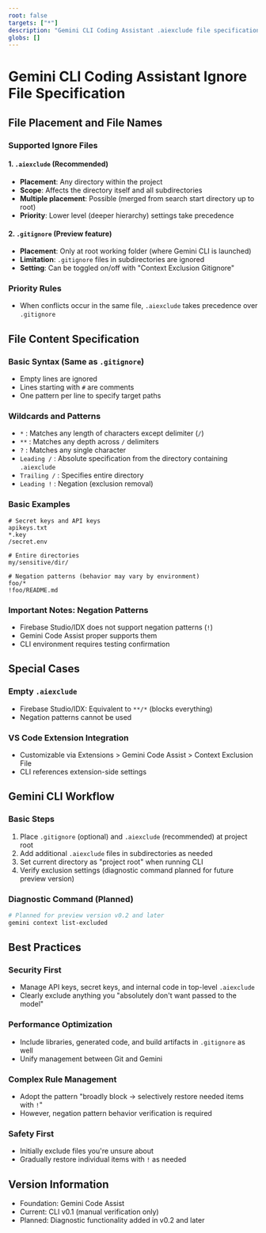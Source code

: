 ```yaml
---
root: false
targets: ["*"]
description: "Gemini CLI Coding Assistant .aiexclude file specification for controlling file access and privacy"
globs: []
---
```


# Gemini CLI Coding Assistant Ignore File Specification

## File Placement and File Names

### Supported Ignore Files

#### 1. `.aiexclude` (Recommended)
- **Placement**: Any directory within the project
- **Scope**: Affects the directory itself and all subdirectories
- **Multiple placement**: Possible (merged from search start directory up to root)
- **Priority**: Lower level (deeper hierarchy) settings take precedence

#### 2. `.gitignore` (Preview feature)
- **Placement**: Only at root working folder (where Gemini CLI is launched)
- **Limitation**: `.gitignore` files in subdirectories are ignored
- **Setting**: Can be toggled on/off with "Context Exclusion Gitignore"

### Priority Rules
- When conflicts occur in the same file, `.aiexclude` takes precedence over `.gitignore`

## File Content Specification

### Basic Syntax (Same as `.gitignore`)
- Empty lines are ignored
- Lines starting with `#` are comments
- One pattern per line to specify target paths

### Wildcards and Patterns
- `*` : Matches any length of characters except delimiter (`/`)
- `**` : Matches any depth across `/` delimiters
- `?` : Matches any single character
- `Leading /` : Absolute specification from the directory containing `.aiexclude`
- `Trailing /` : Specifies entire directory
- `Leading !` : Negation (exclusion removal)

### Basic Examples
```
# Secret keys and API keys
apikeys.txt
*.key
/secret.env

# Entire directories
my/sensitive/dir/

# Negation patterns (behavior may vary by environment)
foo/*
!foo/README.md
```

### Important Notes: Negation Patterns
- Firebase Studio/IDX does not support negation patterns (`!`)
- Gemini Code Assist proper supports them
- CLI environment requires testing confirmation

## Special Cases

### Empty `.aiexclude`
- Firebase Studio/IDX: Equivalent to `**/*` (blocks everything)
- Negation patterns cannot be used

### VS Code Extension Integration
- Customizable via Extensions > Gemini Code Assist > Context Exclusion File
- CLI references extension-side settings

## Gemini CLI Workflow

### Basic Steps
1. Place `.gitignore` (optional) and `.aiexclude` (recommended) at project root
2. Add additional `.aiexclude` files in subdirectories as needed
3. Set current directory as "project root" when running CLI
4. Verify exclusion settings (diagnostic command planned for future preview version)

### Diagnostic Command (Planned)
```bash
# Planned for preview version v0.2 and later
gemini context list-excluded
```

## Best Practices

### Security First
- Manage API keys, secret keys, and internal code in top-level `.aiexclude`
- Clearly exclude anything you "absolutely don't want passed to the model"

### Performance Optimization
- Include libraries, generated code, and build artifacts in `.gitignore` as well
- Unify management between Git and Gemini

### Complex Rule Management
- Adopt the pattern "broadly block → selectively restore needed items with `!`"
- However, negation pattern behavior verification is required

### Safety First
- Initially exclude files you're unsure about
- Gradually restore individual items with `!` as needed

## Version Information
- Foundation: Gemini Code Assist
- Current: CLI v0.1 (manual verification only)
- Planned: Diagnostic functionality added in v0.2 and later